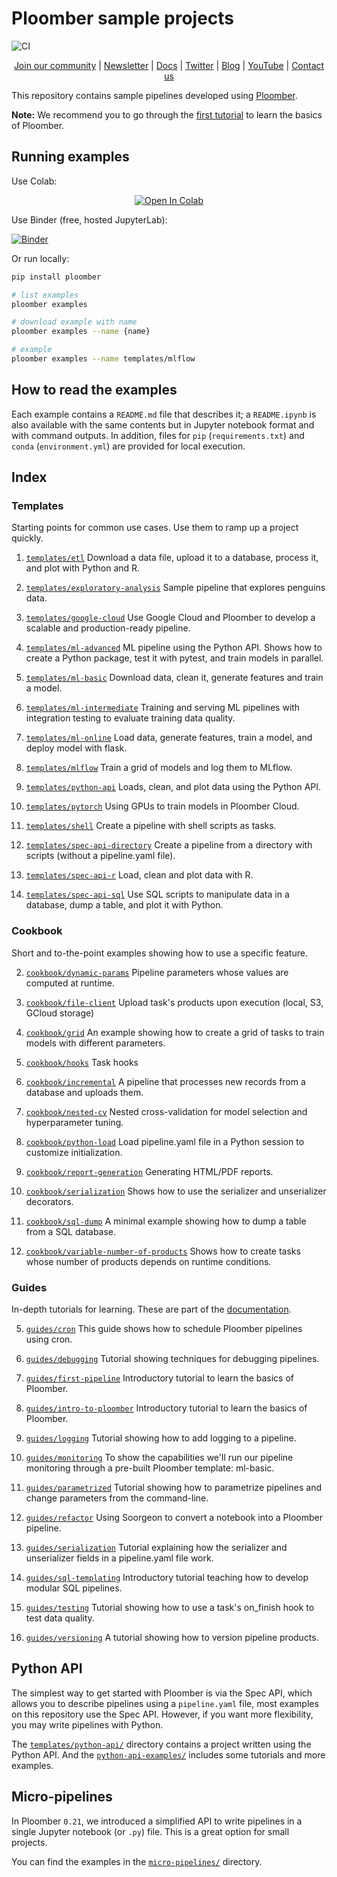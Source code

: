 # Ploomber sample projects

![CI](https://github.com/ploomber/projects/workflows/ci/badge.svg)

<p align="center">
  <a href="https://ploomber.io/community">Join our community</a>
  |
  <a href="https://www.getrevue.co/profile/ploomber">Newsletter</a>
  |
  <a href="https://docs.ploomber.io/">Docs</a>
  |
  <a href="https://twitter.com/intent/user?screen_name=ploomber">Twitter</a>
  |
  <a href="https://ploomber.io/">Blog</a>
  |
  <a href="https://www.youtube.com/channel/UCaIS5BMlmeNQE4-Gn0xTDXQ">YouTube</a>
  |
  <a href="mailto:contact@ploomber.io">Contact us</a>
</p>

This repository contains sample pipelines developed using [Ploomber](https://github.com/ploomber/ploomber).

**Note:** We recommend you to go through the [first tutorial](https://docs.ploomber.io/en/latest/get-started/first-pipeline.html) to learn the basics of Ploomber.

## Running examples


Use Colab:

<p align="center">
    <a href="https://colab.research.google.com/github/ploomber/projects/blob/master/guides/first-pipeline/colab.ipynb"><img src="https://colab.research.google.com/assets/colab-badge.svg" alt="Open In Colab"/></a>
</p>

Use Binder (free, hosted JupyterLab):

[![Binder](https://raw.githubusercontent.com/ploomber/projects/master/_static/open-in-jupyterlab.svg)](https://binder.ploomber.io/v2/gh/ploomber/binder-env/main?urlpath=git-pull%3Frepo%3Dhttps%253A%252F%252Fgithub.com%252Fploomber%252Fprojects%26urlpath%3Dlab%252Ftree%252Fprojects%252FREADME.ipynb%26branch%3Dmaster)

Or run locally:

~~~sh
pip install ploomber

# list examples
ploomber examples

# download example with name
ploomber examples --name {name}

# example
ploomber examples --name templates/mlflow
~~~

## How to read the examples

Each example contains a `README.md` file that describes it; a `README.ipynb` is also available with the same contents but in Jupyter notebook format and with command outputs. In addition, files for `pip` (`requirements.txt`) and  `conda` (`environment.yml`) are provided for local execution.

## Index

### Templates

Starting points for common use cases. Use them to ramp up a project quickly.


1. [`templates/etl`](templates/etl/README.ipynb) Download a data file, upload it to a database, process it, and plot with Python and R.

2. [`templates/exploratory-analysis`](templates/exploratory-analysis/README.ipynb) Sample pipeline that explores penguins data.

3. [`templates/google-cloud`](templates/google-cloud/README.ipynb) Use Google Cloud and Ploomber to develop a scalable and production-ready pipeline.

4. [`templates/ml-advanced`](templates/ml-advanced/README.ipynb) ML pipeline using the Python API. Shows how to create a Python package, test it with pytest, and train models in parallel.

5. [`templates/ml-basic`](templates/ml-basic/README.ipynb) Download data, clean it, generate features and train a model.

6. [`templates/ml-intermediate`](templates/ml-intermediate/README.ipynb) Training and serving ML pipelines with integration testing to evaluate training data quality.

7. [`templates/ml-online`](templates/ml-online/README.ipynb) Load data, generate features, train a model, and deploy model with flask.

8. [`templates/mlflow`](templates/mlflow/README.ipynb) Train a grid of models and log them to MLflow.

9. [`templates/python-api`](templates/python-api/README.ipynb) Loads, clean, and plot data using the Python API.

10. [`templates/pytorch`](templates/pytorch/README.ipynb) Using GPUs to train models in Ploomber Cloud.

11. [`templates/shell`](templates/shell/README.ipynb) Create a pipeline with shell scripts as tasks.

12. [`templates/spec-api-directory`](templates/spec-api-directory/README.ipynb) Create a pipeline from a directory with scripts (without a pipeline.yaml file).

13. [`templates/spec-api-r`](templates/spec-api-r/README.ipynb) Load, clean and plot data with R.

14. [`templates/spec-api-sql`](templates/spec-api-sql/README.ipynb) Use SQL scripts to manipulate data in a database, dump a table, and plot it with Python.


### Cookbook

Short and to-the-point examples showing how to use a specific feature.


2. [`cookbook/dynamic-params`](cookbook/dynamic-params/README.ipynb) Pipeline parameters whose values are computed at runtime.

3. [`cookbook/file-client`](cookbook/file-client/README.ipynb) Upload task's products upon execution (local, S3, GCloud storage)

4. [`cookbook/grid`](cookbook/grid/README.ipynb) An example showing how to create a grid of tasks to train models with different parameters.

5. [`cookbook/hooks`](cookbook/hooks/README.ipynb) Task hooks

6. [`cookbook/incremental`](cookbook/incremental/README.ipynb) A pipeline that processes new records from a database and uploads them.

7. [`cookbook/nested-cv`](cookbook/nested-cv/README.ipynb) Nested cross-validation for model selection and hyperparameter tuning.

8. [`cookbook/python-load`](cookbook/python-load/README.ipynb) Load pipeline.yaml file in a Python session to customize initialization.

9. [`cookbook/report-generation`](cookbook/report-generation/README.ipynb) Generating HTML/PDF reports.

10. [`cookbook/serialization`](cookbook/serialization/README.ipynb) Shows how to use the serializer and unserializer decorators.

11. [`cookbook/sql-dump`](cookbook/sql-dump/README.ipynb) A minimal example showing how to dump a table from a SQL database.

13. [`cookbook/variable-number-of-products`](cookbook/variable-number-of-products/README.ipynb) Shows how to create tasks whose number of products depends on runtime conditions.


### Guides

In-depth tutorials for learning.  These are part of the [documentation](https://docs.ploomber.io/en/latest/user-guide/index.html).


5. [`guides/cron`](guides/cron/README.ipynb) This guide shows how to schedule Ploomber pipelines using cron.

6. [`guides/debugging`](guides/debugging/README.ipynb) Tutorial showing techniques for debugging pipelines.

7. [`guides/first-pipeline`](guides/first-pipeline/README.ipynb) Introductory tutorial to learn the basics of Ploomber.

8. [`guides/intro-to-ploomber`](guides/intro-to-ploomber/README.ipynb) Introductory tutorial to learn the basics of Ploomber.

9. [`guides/logging`](guides/logging/README.ipynb) Tutorial showing how to add logging to a pipeline.

10. [`guides/monitoring`](guides/monitoring/README.ipynb) To show the capabilities we'll run our pipeline monitoring through a pre-built Ploomber template: ml-basic.

11. [`guides/parametrized`](guides/parametrized/README.ipynb) Tutorial showing how to parametrize pipelines and change parameters from the command-line.

12. [`guides/refactor`](guides/refactor/README.ipynb) Using Soorgeon to convert a notebook into a Ploomber pipeline.

13. [`guides/serialization`](guides/serialization/README.ipynb) Tutorial explaining how the serializer and unserializer fields in a pipeline.yaml file work.

14. [`guides/sql-templating`](guides/sql-templating/README.ipynb) Introductory tutorial teaching how to develop modular SQL pipelines.

15. [`guides/testing`](guides/testing/README.ipynb) Tutorial showing how to use a task's on_finish hook to test data quality.

16. [`guides/versioning`](guides/versioning/README.ipynb) A tutorial showing how to version pipeline products.



## Python API

The simplest way to get started with Ploomber is via the Spec API, which allows you to describe pipelines using a `pipeline.yaml` file, most examples on this repository use the Spec API. However, if you want more flexibility, you may write pipelines with Python.

The [`templates/python-api/`](templates/python-api) directory contains a project written using the Python API. And the [`python-api-examples/`](python-api-examples) includes some tutorials and more examples.


## Micro-pipelines

In Ploomber `0.21`, we introduced a simplified API to write pipelines in a single Jupyter notebook (or `.py`) file. This is a great option for small projects.

You can find the examples in the [`micro-pipelines/`](micro-pipelines) directory.